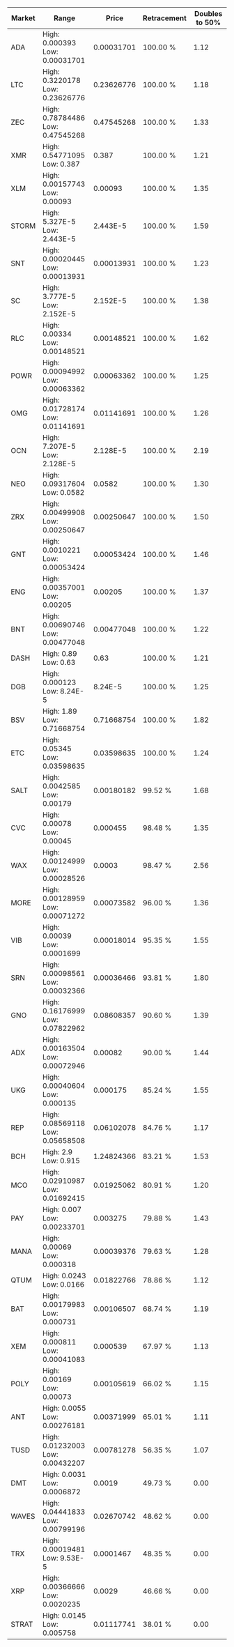 | Market | Range | Price| Retracement | Doubles to 50% |
| --- | --- | --- | --- | --- |
| ADA | High: 0.000393<br />Low: 0.00031701 | 0.00031701 | 100.00 % | 1.12 |
| LTC | High: 0.3220178<br />Low: 0.23626776 | 0.23626776 | 100.00 % | 1.18 |
| ZEC | High: 0.78784486<br />Low: 0.47545268 | 0.47545268 | 100.00 % | 1.33 |
| XMR | High: 0.54771095<br />Low: 0.387 | 0.387 | 100.00 % | 1.21 |
| XLM | High: 0.00157743<br />Low: 0.00093 | 0.00093 | 100.00 % | 1.35 |
| STORM | High: 5.327E-5<br />Low: 2.443E-5 | 2.443E-5 | 100.00 % | 1.59 |
| SNT | High: 0.00020445<br />Low: 0.00013931 | 0.00013931 | 100.00 % | 1.23 |
| SC | High: 3.777E-5<br />Low: 2.152E-5 | 2.152E-5 | 100.00 % | 1.38 |
| RLC | High: 0.00334<br />Low: 0.00148521 | 0.00148521 | 100.00 % | 1.62 |
| POWR | High: 0.00094992<br />Low: 0.00063362 | 0.00063362 | 100.00 % | 1.25 |
| OMG | High: 0.01728174<br />Low: 0.01141691 | 0.01141691 | 100.00 % | 1.26 |
| OCN | High: 7.207E-5<br />Low: 2.128E-5 | 2.128E-5 | 100.00 % | 2.19 |
| NEO | High: 0.09317604<br />Low: 0.0582 | 0.0582 | 100.00 % | 1.30 |
| ZRX | High: 0.00499908<br />Low: 0.00250647 | 0.00250647 | 100.00 % | 1.50 |
| GNT | High: 0.0010221<br />Low: 0.00053424 | 0.00053424 | 100.00 % | 1.46 |
| ENG | High: 0.00357001<br />Low: 0.00205 | 0.00205 | 100.00 % | 1.37 |
| BNT | High: 0.00690746<br />Low: 0.00477048 | 0.00477048 | 100.00 % | 1.22 |
| DASH | High: 0.89<br />Low: 0.63 | 0.63 | 100.00 % | 1.21 |
| DGB | High: 0.000123<br />Low: 8.24E-5 | 8.24E-5 | 100.00 % | 1.25 |
| BSV | High: 1.89<br />Low: 0.71668754 | 0.71668754 | 100.00 % | 1.82 |
| ETC | High: 0.05345<br />Low: 0.03598635 | 0.03598635 | 100.00 % | 1.24 |
| SALT | High: 0.0042585<br />Low: 0.00179 | 0.00180182 | 99.52 % | 1.68 |
| CVC | High: 0.00078<br />Low: 0.00045 | 0.000455 | 98.48 % | 1.35 |
| WAX | High: 0.00124999<br />Low: 0.00028526 | 0.0003 | 98.47 % | 2.56 |
| MORE | High: 0.00128959<br />Low: 0.00071272 | 0.00073582 | 96.00 % | 1.36 |
| VIB | High: 0.00039<br />Low: 0.0001699 | 0.00018014 | 95.35 % | 1.55 |
| SRN | High: 0.00098561<br />Low: 0.00032366 | 0.00036466 | 93.81 % | 1.80 |
| GNO | High: 0.16176999<br />Low: 0.07822962 | 0.08608357 | 90.60 % | 1.39 |
| ADX | High: 0.00163504<br />Low: 0.00072946 | 0.00082 | 90.00 % | 1.44 |
| UKG | High: 0.00040604<br />Low: 0.000135 | 0.000175 | 85.24 % | 1.55 |
| REP | High: 0.08569118<br />Low: 0.05658508 | 0.06102078 | 84.76 % | 1.17 |
| BCH | High: 2.9<br />Low: 0.915 | 1.24824366 | 83.21 % | 1.53 |
| MCO | High: 0.02910987<br />Low: 0.01692415 | 0.01925062 | 80.91 % | 1.20 |
| PAY | High: 0.007<br />Low: 0.00233701 | 0.003275 | 79.88 % | 1.43 |
| MANA | High: 0.00069<br />Low: 0.000318 | 0.00039376 | 79.63 % | 1.28 |
| QTUM | High: 0.0243<br />Low: 0.0166 | 0.01822766 | 78.86 % | 1.12 |
| BAT | High: 0.00179983<br />Low: 0.000731 | 0.00106507 | 68.74 % | 1.19 |
| XEM | High: 0.000811<br />Low: 0.00041083 | 0.000539 | 67.97 % | 1.13 |
| POLY | High: 0.00169<br />Low: 0.00073 | 0.00105619 | 66.02 % | 1.15 |
| ANT | High: 0.0055<br />Low: 0.00276181 | 0.00371999 | 65.01 % | 1.11 |
| TUSD | High: 0.01232003<br />Low: 0.00432207 | 0.00781278 | 56.35 % | 1.07 |
| DMT | High: 0.0031<br />Low: 0.0006872 | 0.0019 | 49.73 % | 0.00 |
| WAVES | High: 0.04441833<br />Low: 0.00799196 | 0.02670742 | 48.62 % | 0.00 |
| TRX | High: 0.00019481<br />Low: 9.53E-5 | 0.0001467 | 48.35 % | 0.00 |
| XRP | High: 0.00366666<br />Low: 0.0020235 | 0.0029 | 46.66 % | 0.00 |
| STRAT | High: 0.0145<br />Low: 0.005758 | 0.01117741 | 38.01 % | 0.00 |
